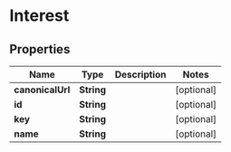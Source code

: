 

# Interest


## Properties

Name | Type | Description | Notes
------------ | ------------- | ------------- | -------------
**canonicalUrl** | **String** |  |  [optional]
**id** | **String** |  |  [optional]
**key** | **String** |  |  [optional]
**name** | **String** |  |  [optional]



